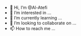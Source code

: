 - 👋 Hi, I’m @Al-Atefi
- 👀 I’m interested in ...
- 🌱 I’m currently learning ...
- 💞️ I’m looking to collaborate on ...
- 📫 How to reach me ...

<!---
Al-Atefi/Al-Atefi is a ✨ special ✨ repository because its `README.md` (this file) appears on your GitHub profile.
You can click the Preview link to take a look at your changes.
--->
